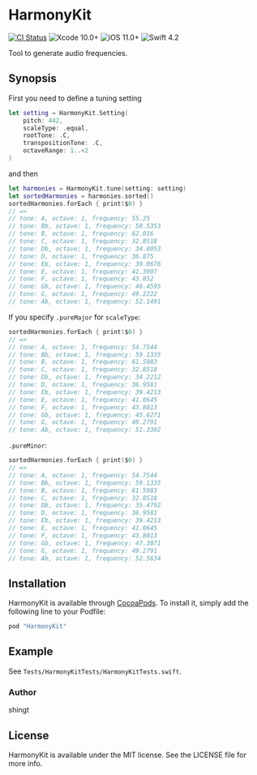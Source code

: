 # HarmonyKit

[![CI Status](http://img.shields.io/travis/shingt/HarmonyKit.svg?style=flat)](https://travis-ci.org/shingt/HarmonyKit)
![Xcode 10.0+](https://img.shields.io/badge/Xcode-10.0-blue.svg)
![iOS 11.0+](https://img.shields.io/badge/iOS-10.0%2B-blue.svg)
![Swift 4.2](https://img.shields.io/badge/Swift-4.2-orange.svg)

Tool to generate audio frequencies.

## Synopsis

First you need to define a tuning setting 

```swift
let setting = HarmonyKit.Setting(
    pitch: 442,
    scaleType: .equal,
    rootTone: .C,
    transpositionTone: .C,
    octaveRange: 1..<2
)
```

and then

```swift
let harmonies = HarmonyKit.tune(setting: setting)
let sortedHarmonies = harmonies.sorted()
sortedHarmonies.forEach { print($0) }
// =>
// tone: A, octave: 1, frequency: 55.25
// tone: Bb, octave: 1, frequency: 58.5353
// tone: B, octave: 1, frequency: 62.016
// tone: C, octave: 1, frequency: 32.8518
// tone: Db, octave: 1, frequency: 34.8053
// tone: D, octave: 1, frequency: 36.875
// tone: Eb, octave: 1, frequency: 39.0676
// tone: E, octave: 1, frequency: 41.3907
// tone: F, octave: 1, frequency: 43.852
// tone: Gb, octave: 1, frequency: 46.4595
// tone: G, octave: 1, frequency: 49.2222
// tone: Ab, octave: 1, frequency: 52.1491
```

If you specify `.pureMajor` for `scaleType`:

```swift
sortedHarmonies.forEach { print($0) }
// =>
// tone: A, octave: 1, frequency: 54.7544
// tone: Bb, octave: 1, frequency: 59.1335
// tone: B, octave: 1, frequency: 61.5983
// tone: C, octave: 1, frequency: 32.8518
// tone: Db, octave: 1, frequency: 34.2212
// tone: D, octave: 1, frequency: 36.9581
// tone: Eb, octave: 1, frequency: 39.4213
// tone: E, octave: 1, frequency: 41.0645
// tone: F, octave: 1, frequency: 43.8013
// tone: Gb, octave: 1, frequency: 45.6271
// tone: G, octave: 1, frequency: 49.2791
// tone: Ab, octave: 1, frequency: 51.3302
```

`.pureMinor`:

```swift
sortedHarmonies.forEach { print($0) }
// =>
// tone: A, octave: 1, frequency: 54.7544
// tone: Bb, octave: 1, frequency: 59.1335
// tone: B, octave: 1, frequency: 61.5983
// tone: C, octave: 1, frequency: 32.8518
// tone: Db, octave: 1, frequency: 35.4792
// tone: D, octave: 1, frequency: 36.9581
// tone: Eb, octave: 1, frequency: 39.4213
// tone: E, octave: 1, frequency: 41.0645
// tone: F, octave: 1, frequency: 43.8013
// tone: Gb, octave: 1, frequency: 47.3071
// tone: G, octave: 1, frequency: 49.2791
// tone: Ab, octave: 1, frequency: 52.5634
```

## Installation

HarmonyKit is available through [CocoaPods](http://cocoapods.org). To install it, simply add the following line to your Podfile:

```ruby
pod "HarmonyKit"
```

## Example

See `Tests/HarmonyKitTests/HarmonyKitTests.swift`.

### Author

shingt

## License

HarmonyKit is available under the MIT license. See the LICENSE file for more info.

